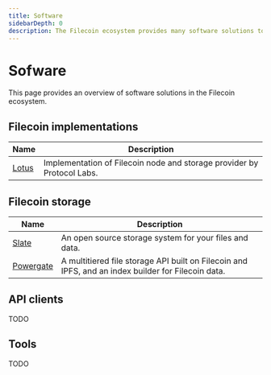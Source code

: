 ```yaml
---
title: Software
sidebarDepth: 0
description: The Filecoin ecosystem provides many software solutions to interact with the Filecoin network.
---
```


# Sofware

This page provides an overview of software solutions in the Filecoin ecosystem.

## Filecoin implementations

| Name                     | Description                                                 |
| ------------------------ | ----------------------------------------------------------- |
| [Lotus](https://lotu.sh) | Implementation of Filecoin node and storage provider by Protocol Labs. |

## Filecoin storage

| Name                                                | Description                                                                                         |
| --------------------------------------------------- | --------------------------------------------------------------------------------------------------- |
| [Slate](https://slate.host)                         | An open source storage system for your files and data.                                              |
| [Powergate](https://github.com/textileio/powergate) | A multitiered file storage API built on Filecoin and IPFS, and an index builder for Filecoin data. |

## API clients

TODO

## Tools

TODO
